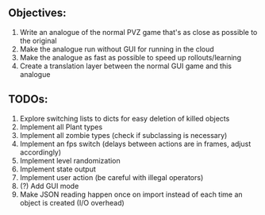 ## Objectives:

1. Write an analogue of the normal PVZ game that's as close as possible to the original
2. Make the analogue run without GUI for running in the cloud
3. Make the analogue as fast as possible to speed up rollouts/learning
4. Create a translation layer between the normal GUI game and this analogue

## TODOs:

1. Explore switching lists to dicts for easy deletion of killed objects
2. Implement all Plant types
3. Implement all zombie types (check if subclassing is necessary)
4. Implement an fps switch (delays between actions are in frames, adjust accordingly)
5. Implement level randomization
6. Implement state output
7. Implement user action (be careful with illegal operators)
8. (?) Add GUI mode
9. Make JSON reading happen once on import instead of each time an object is created (I/O overhead)